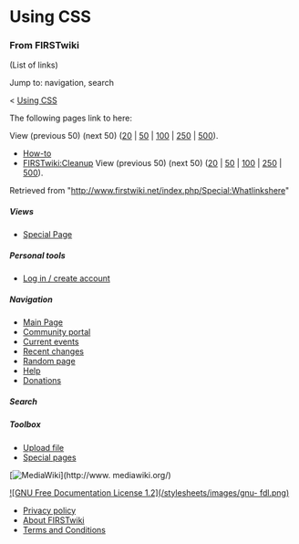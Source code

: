 # Using CSS

### From FIRSTwiki

(List of links)

Jump to: navigation, search

&lt; [Using CSS](/index.php?title=Using_CSS&redirect=no "Using CSS" )  

The following pages link to here:

View (previous 50) (next 50)
([20](/index.php?title=Special:Whatlinkshere/Using_CSS&limit=20&from=0
"Special:Whatlinkshere/Using CSS" ) |
[50](/index.php?title=Special:Whatlinkshere/Using_CSS&limit=50&from=0
"Special:Whatlinkshere/Using CSS" ) |
[100](/index.php?title=Special:Whatlinkshere/Using_CSS&limit=100&from=0
"Special:Whatlinkshere/Using CSS" ) |
[250](/index.php?title=Special:Whatlinkshere/Using_CSS&limit=250&from=0
"Special:Whatlinkshere/Using CSS" ) |
[500](/index.php?title=Special:Whatlinkshere/Using_CSS&limit=500&from=0
"Special:Whatlinkshere/Using CSS" )).

  * [How-to](/index.php/How-to "How-to" )
  * [FIRSTwiki:Cleanup](/index.php/FIRSTwiki:Cleanup "FIRSTwiki:Cleanup" )
View (previous 50) (next 50)
([20](/index.php?title=Special:Whatlinkshere/Using_CSS&limit=20&from=0
"Special:Whatlinkshere/Using CSS" ) |
[50](/index.php?title=Special:Whatlinkshere/Using_CSS&limit=50&from=0
"Special:Whatlinkshere/Using CSS" ) |
[100](/index.php?title=Special:Whatlinkshere/Using_CSS&limit=100&from=0
"Special:Whatlinkshere/Using CSS" ) |
[250](/index.php?title=Special:Whatlinkshere/Using_CSS&limit=250&from=0
"Special:Whatlinkshere/Using CSS" ) |
[500](/index.php?title=Special:Whatlinkshere/Using_CSS&limit=500&from=0
"Special:Whatlinkshere/Using CSS" )).

Retrieved from "<http://www.firstwiki.net/index.php/Special:Whatlinkshere>"

##### Views

  * [Special Page](/index.php/Special:Whatlinkshere/Using_CSS)

##### Personal tools

  * [Log in / create account](/index.php?title=Special:Userlogin&returnto=Special:Whatlinkshere)

[](/index.php/Main_Page "Main Page" )

##### Navigation

  * [Main Page](/index.php/Main_Page)
  * [Community portal](/index.php/FIRSTwiki:Community_portal)
  * [Current events](/index.php/Current_events)
  * [Recent changes](/index.php/Special:Recentchanges)
  * [Random page](/index.php/Special:Random)
  * [Help](/index.php/Help:Contents)
  * [Donations](/index.php/FIRSTwiki:Site_support)

##### Search



##### Toolbox

  * [Upload file](/index.php/Special:Upload)
  * [Special pages](/index.php/Special:Specialpages)

[![MediaWiki](/skins/common/images/poweredby_mediawiki_88x31.png)](http://www.
mediawiki.org/)

[![GNU Free Documentation License 1.2](/stylesheets/images/gnu-
fdl.png)](http://www.gnu.org/copyleft/fdl.html)

  * [Privacy policy](/index.php/FIRSTwiki:Privacy_policy "FIRSTwiki:Privacy policy" )
  * [About FIRSTwiki](/index.php/FIRSTwiki:About "FIRSTwiki:About" )
  * [Terms and Conditions](/index.php/FIRSTwiki:Terms_and_conditions "FIRSTwiki:Terms and conditions" )

